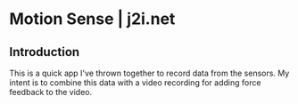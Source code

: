 # Motion Sense | j2i.net

## Introduction

This is a quick app I've thrown together to record data from the sensors. My intent is to combine this data with a video recording
for adding force feedback to the video. 